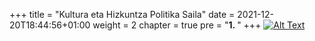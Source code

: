 +++
title = "Kultura eta Hizkuntza Politika Saila"
date = 2021-12-20T18:44:56+01:00
weight = 2
chapter = true
pre = "<b>1. </b>"
+++
[![Alt Text](/images/euskadieus.png)](https://www.euskadi.eus/web01-a1eutres/eu/)
